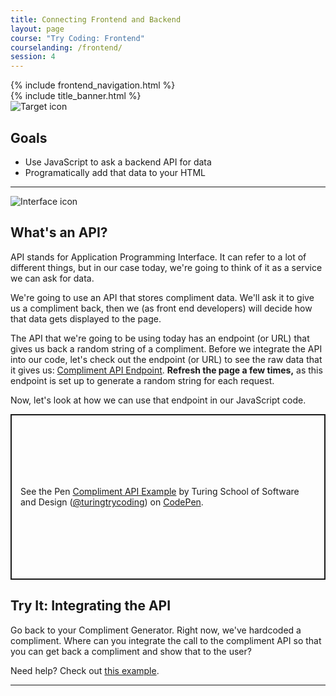 ```yaml
---
title: Connecting Frontend and Backend
layout: page
course: "Try Coding: Frontend"
courselanding: /frontend/
session: 4
---
```


<div id="wrapper">
  {% include frontend_navigation.html %}
  <div id="content-container">
    {% include title_banner.html %}
    <section>
      <img class="section-image" src="{{ site.url }}/assets/images/goals.svg" alt="Target icon">
      <h2 class="section-header">Goals</h2>
      <ul>
        <li>Use JavaScript to ask a backend API for data</li>
        <li>Programatically add that data to your HTML</li>
      </ul>
    </section>
    <hr>
    <section>
      <img class="section-image" src="{{ site.url }}/assets/images/interface.png" alt="Interface icon">
      <h2 class="section-header">What's an API?</h2>
      <p><span class="vocab">API</span> stands for Application Programming Interface. It can refer to a lot of different things, but in our case today, we're going to think of it as a service we can ask for data.</p>
      <p>We're going to use an API that stores compliment data. We'll ask it to give us a compliment back, then we (as front end developers) will decide how that data gets displayed to the page.</p>
      <p>The API that we're going to be using today has an endpoint (or URL) that gives us back a random string of a compliment. Before we integrate the API into our code, let's check out the endpoint (or URL) to see the raw data that it gives us: <a target="blank" href="https://8768zwfurd.execute-api.us-east-1.amazonaws.com/v1/compliments">Compliment API Endpoint</a>. <b>Refresh the page a few times,</b> as this endpoint is set up to generate a random string for each request.</p>
      <p>Now, let's look at how we can use that endpoint in our JavaScript code. </p>
      <p class="codepen" data-height="265" data-theme-id="default" data-default-tab="js,result" data-user="turingtrycoding" data-slug-hash="LYYvNVg" style="height: 265px; box-sizing: border-box; display: flex; align-items: center; justify-content: center; border: 2px solid; margin: 1em 0; padding: 1em;" data-pen-title="Compliment API Example">
  <span>See the Pen <a href="https://codepen.io/turingtrycoding/pen/LYYvNVg">
  Compliment API Example</a> by Turing School of Software and Design (<a href="https://codepen.io/turingtrycoding">@turingtrycoding</a>)
  on <a href="https://codepen.io">CodePen</a>.</span>
</p>
<script async src="https://static.codepen.io/assets/embed/ei.js"></script>
      <div class="try-it">
        <h2>Try It: Integrating the API</h2>
        <p>Go back to your Compliment Generator. Right now, we've hardcoded a compliment. Where can you integrate the call to the compliment API so that you can get back a compliment and show that to the user?</p>
        <p>Need help? Check out <a target="blank" href="https://codepen.io/turingtrycoding/pen/NWWmNNr?editors=1010">this example</a>.</p>
      </div>
    </section>
    <hr>
  </div>
</div>
<script>
  $( ".spicy-click" ).click(function(e) {
    $( e.target ).next( ".spicy-appear" ).slideToggle( "slow" );
  });
</script>
<script
src="https://code.jquery.com/jquery-3.2.1.min.js"
integrity="sha256-hwg4gsxgFZhOsEEamdOYGBf13FyQuiTwlAQgxVSNgt4="
crossorigin="anonymous"></script>
